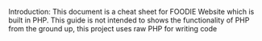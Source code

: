 Introduction: This document is a cheat sheet for FOODIE Website which is built in PHP.
This guide is not intended to shows the functionality of  PHP from the ground up, this project uses raw PHP for writing code




